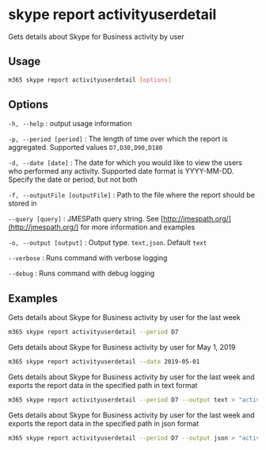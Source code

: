 # skype report activityuserdetail

Gets details about Skype for Business activity by user

## Usage

```sh
m365 skype report activityuserdetail [options]
```

## Options

`-h, --help`
: output usage information

`-p, --period [period]`
: The length of time over which the report is aggregated. Supported values `D7,D30,D90,D180`

`-d, --date [date]`
: The date for which you would like to view the users who performed any activity. Supported date format is YYYY-MM-DD. Specify the date or period, but not both

`-f, --outputFile [outputFile]`
: Path to the file where the report should be stored in

`--query [query]`
: JMESPath query string. See [http://jmespath.org/](http://jmespath.org/) for more information and examples

`-o, --output [output]`
: Output type. `text,json`. Default `text`

`--verbose`
: Runs command with verbose logging

`--debug`
: Runs command with debug logging

## Examples

Gets details about Skype for Business activity by user for the last week

```sh
m365 skype report activityuserdetail --period D7
```

Gets details about Skype for Business activity by user for May 1, 2019

```sh
m365 skype report activityuserdetail --date 2019-05-01
```

Gets details about Skype for Business activity by user for the last week and exports the report data in the specified path in text format

```sh
m365 skype report activityuserdetail --period D7 --output text > "activityuserdetail.txt"
```

Gets details about Skype for Business activity by user for the last week and exports the report data in the specified path in json format

```sh
m365 skype report activityuserdetail --period D7 --output json > "activityuserdetail.json"
```
